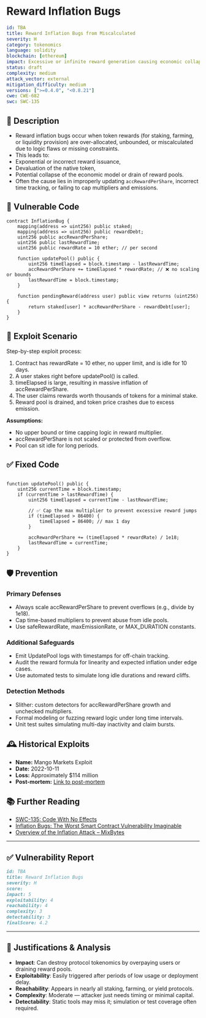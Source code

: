 # Reward Inflation Bugs

```YAML
id: TBA
title: Reward Inflation Bugs from Miscalculated 
severity: H
category: tokenomics
language: solidity
blockchain: [ethereum]
impact: Excessive or infinite reward generation causing economic collapse
status: draft
complexity: medium
attack_vector: external
mitigation_difficulty: medium
versions: [">=0.4.0", "<0.8.21"]
cwe: CWE-682
swc: SWC-135
```

## 📝 Description

- Reward inflation bugs occur when token rewards (for staking, farming, or liquidity provision) are over-allocated, unbounded, or miscalculated due to logic flaws or missing constraints. 
- This leads to:
- Exponential or incorrect reward issuance,
- Devaluation of the native token,
- Potential collapse of the economic model or drain of reward pools.
- Often the cause lies in improperly updating `accRewardPerShare`, incorrect time tracking, or failing to cap multipliers and emissions.

## 🚨 Vulnerable Code

```solidity
contract InflationBug {
    mapping(address => uint256) public staked;
    mapping(address => uint256) public rewardDebt;
    uint256 public accRewardPerShare;
    uint256 public lastRewardTime;
    uint256 public rewardRate = 10 ether; // per second

    function updatePool() public {
        uint256 timeElapsed = block.timestamp - lastRewardTime;
        accRewardPerShare += timeElapsed * rewardRate; // ❌ no scaling or bounds
        lastRewardTime = block.timestamp;
    }

    function pendingReward(address user) public view returns (uint256) {
        return staked[user] * accRewardPerShare - rewardDebt[user];
    }
}
```

## 🧪 Exploit Scenario

Step-by-step exploit process:

1. Contract has rewardRate = 10 ether, no upper limit, and is idle for 10 days.
2. A user stakes right before updatePool() is called.
3. timeElapsed is large, resulting in massive inflation of accRewardPerShare.
4. The user claims rewards worth thousands of tokens for a minimal stake.
5. Reward pool is drained, and token price crashes due to excess emission.

**Assumptions:**

- No upper bound or time capping logic in reward multiplier.
- accRewardPerShare is not scaled or protected from overflow.
- Pool can sit idle for long periods.

## ✅ Fixed Code

```solidity

function updatePool() public {
    uint256 currentTime = block.timestamp;
    if (currentTime > lastRewardTime) {
        uint256 timeElapsed = currentTime - lastRewardTime;

        // ✅ Cap the max multiplier to prevent excessive reward jumps
        if (timeElapsed > 86400) {
            timeElapsed = 86400; // max 1 day
        }

        accRewardPerShare += (timeElapsed * rewardRate) / 1e18;
        lastRewardTime = currentTime;
    }
}
```

## 🛡️ Prevention

### Primary Defenses

- Always scale accRewardPerShare to prevent overflows (e.g., divide by 1e18).
- Cap time-based multipliers to prevent abuse from idle pools.
- Use safeRewardRate, maxEmissionRate, or MAX_DURATION constants.

### Additional Safeguards

- Emit UpdatePool logs with timestamps for off-chain tracking.
- Audit the reward formula for linearity and expected inflation under edge cases.
- Use automated tests to simulate long idle durations and reward cliffs.

### Detection Methods

- Slither: custom detectors for accRewardPerShare growth and unchecked multipliers.
- Formal modeling or fuzzing reward logic under long time intervals.
- Unit test suites simulating multi-day inactivity and claim bursts.

## 🕰️ Historical Exploits

- **Name:** Mango Markets Exploit 
- **Date:** 2022-10-11 
- **Loss:** Approximately $114 million
- **Post-mortem:** [Link to post-mortem](https://infotrend.com/mango-markets-madness-a-case-study-on-the-mango-markets-exploit/) 

## 📚 Further Reading

- [SWC-135: Code With No Effects](https://swcregistry.io/docs/SWC-135) 
- [Inflation Bugs: The Worst Smart Contract Vulnerability Imaginable](https://www.thecoinzone.com/blockchain/inflation-bug)
- [Overview of the Inflation Attack – MixBytes](https://mixbytes.io/blog/overview-of-the-inflation-attack) 

---

## ✅ Vulnerability Report

```markdown
id: TBA
title: Reward Inflation Bugs 
severity: H
score:
impact: 5         
exploitability: 4 
reachability: 4   
complexity: 3     
detectability: 3  
finalScore: 4.2
```

---

## 📄 Justifications & Analysis

- **Impact**: Can destroy protocol tokenomics by overpaying users or draining reward pools.
- **Exploitability**: Easily triggered after periods of low usage or deployment delay.
- **Reachability**: Appears in nearly all staking, farming, or yield protocols.
- **Complexity**: Moderate — attacker just needs timing or minimal capital.
- **Detectability**: Static tools may miss it; simulation or test coverage often required.
